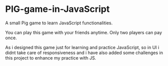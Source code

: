 # PIG-game-in-JavaScript
A small Pig game to learn JavaScript functionalities.

You can play this game with your friends anytime. Only two players can pay once.

As i designed this game just for learning and practice JavaScript, so in UI i didnt take care of responsiveness and 
i have also added some challenges in this project to enhance my practice with JS.
